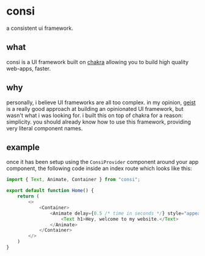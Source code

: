 # consi
a consistent ui framework.

## what

consi is a UI framework built on [chakra](https://chakra-ui.com) allowing you to build high quality web-apps, faster.

## why

personally, i believe UI frameworks are all too complex. in my opinion, [geist](https://geist-ui.dev/) is a really good approach at building an opinionated UI framework, but wasn't what i was looking for. i built this on top of chakra for a reason: simplicity. you should already know how to use this framework, providing very literal component names. 

## example

once it has been setup using the `ConsiProvider` component around your app component, the following code inside an index route which looks like this:
```ts
import { Text, Animate, Container } from "consi";

export default function Home() {
    return (
        <>
            <Container>
                <Animate delay={0.5 /* time in seconds */} style="appear">
                    <Text h1>Hey, welcome to my website.</Text>
                </Animate>
            </Container>
        </>
    )
}
```